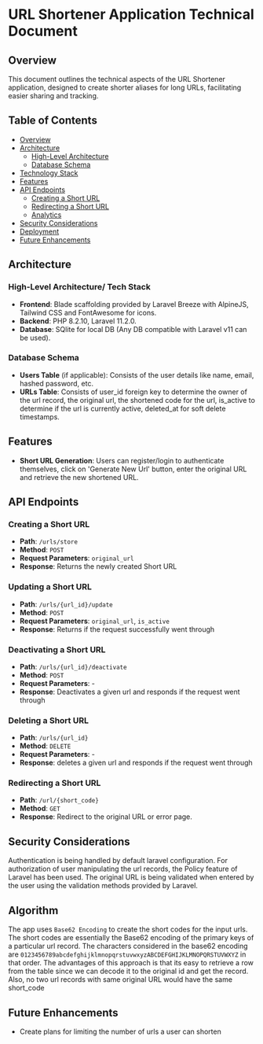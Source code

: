 # URL Shortener Application Technical Document

## Overview

This document outlines the technical aspects of the URL Shortener application, designed to create shorter aliases for long URLs, facilitating easier sharing and tracking.

## Table of Contents

- [Overview](#overview)
- [Architecture](#architecture)
  - [High-Level Architecture](#high-level-architecture)
  - [Database Schema](#database-schema)
- [Technology Stack](#technology-stack)
- [Features](#features)
- [API Endpoints](#api-endpoints)
  - [Creating a Short URL](#creating-a-short-url)
  - [Redirecting a Short URL](#redirecting-a-short-url)
  - [Analytics](#analytics)
- [Security Considerations](#security-considerations)
- [Deployment](#deployment)
- [Future Enhancements](#future-enhancements)

## Architecture

### High-Level Architecture/ Tech Stack

- **Frontend**: Blade scaffolding provided by Laravel Breeze with AlpineJS, Tailwind CSS and FontAwesome for icons.
- **Backend**: PHP 8.2.10, Laravel 11.2.0.
- **Database**: SQlite for local DB (Any DB compatible with Laravel v11 can be used).

### Database Schema

- **Users Table** (if applicable): Consists of the user details like name, email, hashed password, etc.
- **URLs Table**: Consists of user_id foreign key to determine the owner of the url record, the original url, the shortened code for the url, is_active to determine if the url is currently active, deleted_at for soft delete timestamps.

## Features

- **Short URL Generation**: Users can register/login to authenticate themselves, click on 'Generate New Url' button, enter the original URL and retrieve the new shortened URL.

## API Endpoints

### Creating a Short URL

- **Path**: `/urls/store`
- **Method**: `POST`
- **Request Parameters**: `original_url`
- **Response**: Returns the newly created Short URL

### Updating a Short URL

- **Path**: `/urls/{url_id}/update`
- **Method**: `POST`
- **Request Parameters**: `original_url`, `is_active`
- **Response**: Returns if the request successfully went through

### Deactivating a Short URL

- **Path**: `/urls/{url_id}/deactivate`
- **Method**: `POST`
- **Request Parameters**: -
- **Response**: Deactivates a given url and responds if the request went through

### Deleting a Short URL

- **Path**: `/urls/{url_id}`
- **Method**: `DELETE`
- **Request Parameters**: -
- **Response**: deletes a given url and responds if the request went through

### Redirecting a Short URL

- **Path**: `/url/{short_code}`
- **Method**: `GET`
- **Response**: Redirect to the original URL or error page.

## Security Considerations

Authentication is being handled by default laravel configuration. For authorization of user manipulating the url records, the Policy feature of Laravel has been used. The original URL is being validated when entered by the user using the validation methods provided by Laravel.

## Algorithm

The app uses `Base62 Encoding` to create the short codes for the input urls. The short codes are essentially the Base62 encoding of the primary keys of a particular url record. The characters considered in the base62 encoding are `0123456789abcdefghijklmnopqrstuvwxyzABCDEFGHIJKLMNOPQRSTUVWXYZ` in that order. The advantages of this approach is that its easy to retrieve a row from the table since we can decode it to the original id and get the record. Also, no two url records with same original URL would have the same short_code

## Future Enhancements

- Create plans for limiting the number of urls a user can shorten
